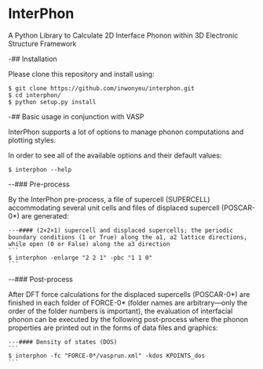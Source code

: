 # InterPhon

A Python Library to Calculate 2D Interface Phonon within 3D Electronic Structure Framework

-## Installation

Please clone this repository and install using:

```
$ git clone https://github.com/inwonyeu/interphon.git
$ cd interphon/
$ python setup.py install
```

-## Basic usage in conjunction with VASP

InterPhon supports a lot of options to manage phonon computations and plotting styles. 

In order to see all of the available options and their default values:

```
$ interphon --help
```

  --### Pre-process

  By the InterPhon pre-process, a file of supercell (SUPERCELL) accommodating several unit cells and files of displaced supercell (POSCAR-0*) are generated:

    ---#### (2×2×1) supercell and displaced supercells; the periodic boundary conditions (1 or True) along the a1, a2 lattice directions, while open (0 or False) along the a3 direction
    ```
    $ interphon -enlarge "2 2 1" -pbc "1 1 0"
    ```

  --### Post-process

  After DFT force calculations for the displaced supercells (POSCAR-0*) are finished 
  in each folder of FORCE-0* (folder names are arbitrary—only the order of the folder numbers is important), 
  the evaluation of interfacial phonon can be executed by the following post-process 
  where the phonon properties are printed out in the forms of data files and graphics:

    ---#### Density of states (DOS)
    ```
    $ interphon -fc "FORCE-0*/vasprun.xml" -kdos KPOINTS_dos
    ```
